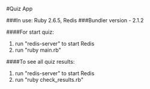 #Quiz App

###In use: Ruby 2.6.5, Redis
###Bundler version - 2.1.2

####For start quiz:

1) run "redis-server" to start Redis
2) run "ruby main.rb"

####To see all quiz results:

1) run "redis-server" to start Redis
2) run "ruby check_results.rb"